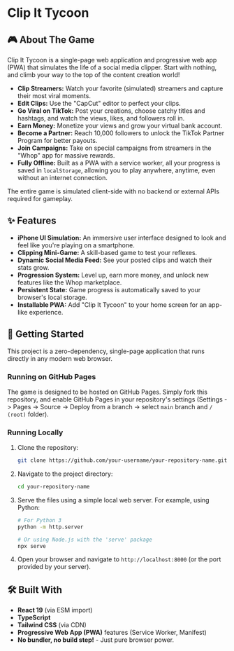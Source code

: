 # Clip It Tycoon

## 🎮 About The Game

Clip It Tycoon is a single-page web application and progressive web app (PWA) that simulates the life of a social media clipper. Start with nothing, and climb your way to the top of the content creation world!

-   **Clip Streamers:** Watch your favorite (simulated) streamers and capture their most viral moments.
-   **Edit Clips:** Use the "CapCut" editor to perfect your clips.
-   **Go Viral on TikTok:** Post your creations, choose catchy titles and hashtags, and watch the views, likes, and followers roll in.
-   **Earn Money:** Monetize your views and grow your virtual bank account.
-   **Become a Partner:** Reach 10,000 followers to unlock the TikTok Partner Program for better payouts.
-   **Join Campaigns:** Take on special campaigns from streamers in the "Whop" app for massive rewards.
-   **Fully Offline:** Built as a PWA with a service worker, all your progress is saved in `localStorage`, allowing you to play anywhere, anytime, even without an internet connection.

The entire game is simulated client-side with no backend or external APIs required for gameplay.

## ✨ Features

-   **iPhone UI Simulation:** An immersive user interface designed to look and feel like you're playing on a smartphone.
-   **Clipping Mini-Game:** A skill-based game to test your reflexes.
-   **Dynamic Social Media Feed:** See your posted clips and watch their stats grow.
-   **Progression System:** Level up, earn more money, and unlock new features like the Whop marketplace.
-   **Persistent State:** Game progress is automatically saved to your browser's local storage.
-   **Installable PWA:** Add "Clip It Tycoon" to your home screen for an app-like experience.

## 🚀 Getting Started

This project is a zero-dependency, single-page application that runs directly in any modern web browser.

### Running on GitHub Pages

The game is designed to be hosted on GitHub Pages. Simply fork this repository, and enable GitHub Pages in your repository's settings (Settings -> Pages -> Source -> Deploy from a branch -> select `main` branch and `/ (root)` folder).

### Running Locally

1.  Clone the repository:
    ```bash
    git clone https://github.com/your-username/your-repository-name.git
    ```
2.  Navigate to the project directory:
    ```bash
    cd your-repository-name
    ```
3.  Serve the files using a simple local web server. For example, using Python:
    ```bash
    # For Python 3
    python -m http.server
    
    # Or using Node.js with the 'serve' package
    npx serve
    ```
4.  Open your browser and navigate to `http://localhost:8000` (or the port provided by your server).

## 🛠️ Built With

-   **React 19** (via ESM import)
-   **TypeScript**
-   **Tailwind CSS** (via CDN)
-   **Progressive Web App (PWA)** features (Service Worker, Manifest)
-   **No bundler, no build step!** - Just pure browser power.
